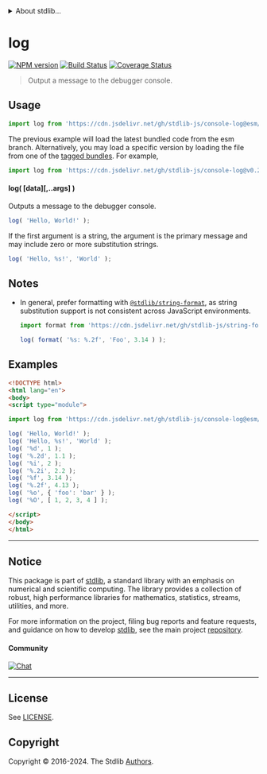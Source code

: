 <!--

@license Apache-2.0

Copyright (c) 2022 The Stdlib Authors.

Licensed under the Apache License, Version 2.0 (the "License");
you may not use this file except in compliance with the License.
You may obtain a copy of the License at

   http://www.apache.org/licenses/LICENSE-2.0

Unless required by applicable law or agreed to in writing, software
distributed under the License is distributed on an "AS IS" BASIS,
WITHOUT WARRANTIES OR CONDITIONS OF ANY KIND, either express or implied.
See the License for the specific language governing permissions and
limitations under the License.

-->


<details>
  <summary>
    About stdlib...
  </summary>
  <p>We believe in a future in which the web is a preferred environment for numerical computation. To help realize this future, we've built stdlib. stdlib is a standard library, with an emphasis on numerical and scientific computation, written in JavaScript (and C) for execution in browsers and in Node.js.</p>
  <p>The library is fully decomposable, being architected in such a way that you can swap out and mix and match APIs and functionality to cater to your exact preferences and use cases.</p>
  <p>When you use stdlib, you can be absolutely certain that you are using the most thorough, rigorous, well-written, studied, documented, tested, measured, and high-quality code out there.</p>
  <p>To join us in bringing numerical computing to the web, get started by checking us out on <a href="https://github.com/stdlib-js/stdlib">GitHub</a>, and please consider <a href="https://opencollective.com/stdlib">financially supporting stdlib</a>. We greatly appreciate your continued support!</p>
</details>

# log

[![NPM version][npm-image]][npm-url] [![Build Status][test-image]][test-url] [![Coverage Status][coverage-image]][coverage-url] <!-- [![dependencies][dependencies-image]][dependencies-url] -->

> Output a message to the debugger console.

<!-- Section to include introductory text. Make sure to keep an empty line after the intro `section` element and another before the `/section` close. -->

<section class="intro">

</section>

<!-- /.intro -->

<!-- Package usage documentation. -->



<section class="usage">

## Usage

```javascript
import log from 'https://cdn.jsdelivr.net/gh/stdlib-js/console-log@esm/index.mjs';
```
The previous example will load the latest bundled code from the esm branch. Alternatively, you may load a specific version by loading the file from one of the [tagged bundles](https://github.com/stdlib-js/console-log/tags). For example,

```javascript
import log from 'https://cdn.jsdelivr.net/gh/stdlib-js/console-log@v0.2.2-esm/index.mjs';
```

#### log( \[data]\[,..args] )

Outputs a message to the debugger console.

```javascript
log( 'Hello, World!' );
```

If the first argument is a string, the argument is the primary message and may include zero or more substitution strings.

```javascript
log( 'Hello, %s!', 'World' );
```

</section>

<!-- /.usage -->

<!-- Package usage notes. Make sure to keep an empty line after the `section` element and another before the `/section` close. -->

<section class="notes">

## Notes

-   In general, prefer formatting with [`@stdlib/string-format`][@stdlib/string/format], as string substitution support is not consistent across JavaScript environments.

    ```javascript
    import format from 'https://cdn.jsdelivr.net/gh/stdlib-js/string-format@esm/index.mjs';

    log( format( '%s: %.2f', 'Foo', 3.14 ) );
    ```

</section>

<!-- /.notes -->

<!-- Package usage examples. -->

<section class="examples">

## Examples

<!-- eslint-disable object-curly-newline -->

<!-- eslint no-undef: "error" -->

```html
<!DOCTYPE html>
<html lang="en">
<body>
<script type="module">

import log from 'https://cdn.jsdelivr.net/gh/stdlib-js/console-log@esm/index.mjs';

log( 'Hello, World!' );
log( 'Hello, %s!', 'World' );
log( '%d', 1 );
log( '%.2d', 1.1 );
log( '%i', 2 );
log( '%.2i', 2.2 );
log( '%f', 3.14 );
log( '%.2f', 4.13 );
log( '%o', { 'foo': 'bar' } );
log( '%O', [ 1, 2, 3, 4 ] );

</script>
</body>
</html>
```

</section>

<!-- /.examples -->

<!-- Section to include cited references. If references are included, add a horizontal rule *before* the section. Make sure to keep an empty line after the `section` element and another before the `/section` close. -->

<section class="references">

</section>

<!-- /.references -->

<!-- Section for related `stdlib` packages. Do not manually edit this section, as it is automatically populated. -->

<section class="related">

</section>

<!-- /.related -->

<!-- Section for all links. Make sure to keep an empty line after the `section` element and another before the `/section` close. -->


<section class="main-repo" >

* * *

## Notice

This package is part of [stdlib][stdlib], a standard library with an emphasis on numerical and scientific computing. The library provides a collection of robust, high performance libraries for mathematics, statistics, streams, utilities, and more.

For more information on the project, filing bug reports and feature requests, and guidance on how to develop [stdlib][stdlib], see the main project [repository][stdlib].

#### Community

[![Chat][chat-image]][chat-url]

---

## License

See [LICENSE][stdlib-license].


## Copyright

Copyright &copy; 2016-2024. The Stdlib [Authors][stdlib-authors].

</section>

<!-- /.stdlib -->

<!-- Section for all links. Make sure to keep an empty line after the `section` element and another before the `/section` close. -->

<section class="links">

[npm-image]: http://img.shields.io/npm/v/@stdlib/console-log.svg
[npm-url]: https://npmjs.org/package/@stdlib/console-log

[test-image]: https://github.com/stdlib-js/console-log/actions/workflows/test.yml/badge.svg?branch=v0.2.2
[test-url]: https://github.com/stdlib-js/console-log/actions/workflows/test.yml?query=branch:v0.2.2

[coverage-image]: https://img.shields.io/codecov/c/github/stdlib-js/console-log/main.svg
[coverage-url]: https://codecov.io/github/stdlib-js/console-log?branch=main

<!--

[dependencies-image]: https://img.shields.io/david/stdlib-js/console-log.svg
[dependencies-url]: https://david-dm.org/stdlib-js/console-log/main

-->

[chat-image]: https://img.shields.io/gitter/room/stdlib-js/stdlib.svg
[chat-url]: https://app.gitter.im/#/room/#stdlib-js_stdlib:gitter.im

[stdlib]: https://github.com/stdlib-js/stdlib

[stdlib-authors]: https://github.com/stdlib-js/stdlib/graphs/contributors

[umd]: https://github.com/umdjs/umd
[es-module]: https://developer.mozilla.org/en-US/docs/Web/JavaScript/Guide/Modules

[deno-url]: https://github.com/stdlib-js/console-log/tree/deno
[deno-readme]: https://github.com/stdlib-js/console-log/blob/deno/README.md
[umd-url]: https://github.com/stdlib-js/console-log/tree/umd
[umd-readme]: https://github.com/stdlib-js/console-log/blob/umd/README.md
[esm-url]: https://github.com/stdlib-js/console-log/tree/esm
[esm-readme]: https://github.com/stdlib-js/console-log/blob/esm/README.md
[branches-url]: https://github.com/stdlib-js/console-log/blob/main/branches.md

[stdlib-license]: https://raw.githubusercontent.com/stdlib-js/console-log/main/LICENSE

[@stdlib/string/format]: https://github.com/stdlib-js/string-format/tree/esm

</section>

<!-- /.links -->
